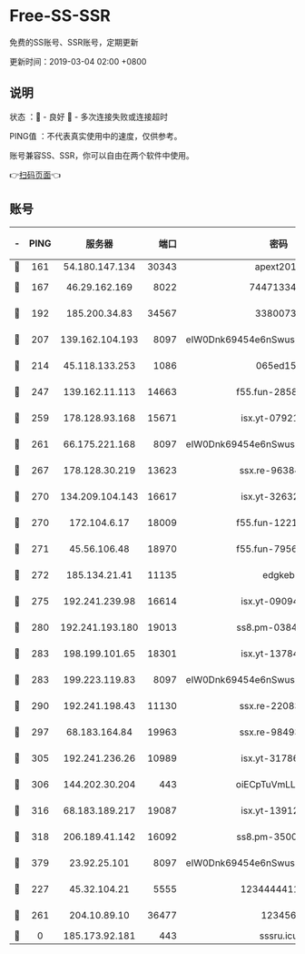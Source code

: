 # Free-SS-SSR

免费的SS账号、SSR账号，定期更新

更新时间：2019-03-04 02:00 +0800

## 说明

状态     ：🙂 - 良好 🙁 - 多次连接失败或连接超时

PING值   ：不代表真实使用中的速度，仅供参考。

账号兼容SS、SSR，你可以自由在两个软件中使用。

👉[扫码页面](https://liesauer.github.io/free-ss-ssr.github.io/)👈

## 账号

|-|PING|服务器|端口|密码|加密方式|区域|
|:----:|:----:|:-----:|-----:|:----:|:----:|:----:|
|🙂|161|54.180.147.134|30343|apext2019|chacha20|KR|
|🙂|167|46.29.162.169|8022|7447133485|aes-256-cfb|RU|
|🙂|192|185.200.34.83|34567|33800731|aes-256-cfb|US|
|🙂|207|139.162.104.193|8097|eIW0Dnk69454e6nSwuspv9DmS201tQ0D|aes-256-cfb|JP|
|🙂|214|45.118.133.253|1086|065ed15a|aes-256-cfb|SG|
|🙂|247|139.162.11.113|14663|f55.fun-28583280|aes-256-cfb|SG|
|🙂|259|178.128.93.168|15671|isx.yt-07921644|aes-256-cfb|SG|
|🙂|261|66.175.221.168|8097|eIW0Dnk69454e6nSwuspv9DmS201tQ0D|aes-256-cfb|US|
|🙂|267|178.128.30.219|13623|ssx.re-96384846|aes-256-cfb|SG|
|🙂|270|134.209.104.143|16617|isx.yt-32632339|aes-256-cfb|SG|
|🙂|270|172.104.6.17|18009|f55.fun-12212808|aes-256-cfb|US|
|🙂|271|45.56.106.48|18970|f55.fun-79568034|aes-256-cfb|US|
|🙂|272|185.134.21.41|11135|edgkeb|aes-256-cfb|GB|
|🙂|275|192.241.239.98|16614|isx.yt-09094169|aes-256-cfb|US|
|🙂|280|192.241.193.180|19013|ss8.pm-03842768|aes-256-cfb|US|
|🙂|283|198.199.101.65|18301|isx.yt-13784325|aes-256-cfb|US|
|🙂|283|199.223.119.83|8097|eIW0Dnk69454e6nSwuspv9DmS201tQ0D|aes-256-cfb|US|
|🙂|290|192.241.198.43|11130|ssx.re-22083061|aes-256-cfb|US|
|🙂|297|68.183.164.84|19963|ssx.re-98493930|aes-256-cfb|US|
|🙂|305|192.241.236.26|10989|isx.yt-31786125|aes-256-cfb|US|
|🙂|306|144.202.30.204|443|oiECpTuVmLLxk4Ts|aes-256-cfb|US|
|🙂|316|68.183.189.217|19087|isx.yt-13912703|aes-256-cfb|SG|
|🙂|318|206.189.41.142|16092|ss8.pm-35002158|aes-256-cfb|SG|
|🙂|379|23.92.25.101|8097|eIW0Dnk69454e6nSwuspv9DmS201tQ0D|aes-256-cfb|US|
|🙂|227|45.32.104.21|5555|1234444411111|aes-256-cfb|SG|
|🙂|261|204.10.89.10|36477|123456|aes-256-cfb|US|
|🙁|0|185.173.92.181|443|sssru.icu|rc4-md5|RU|
